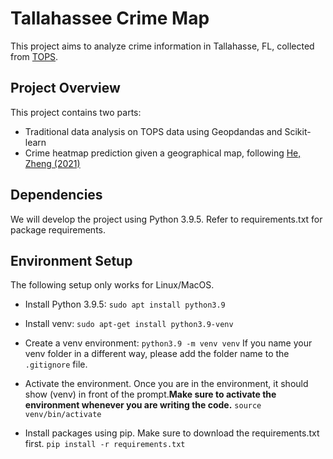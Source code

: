 # Tallahassee Crime Map

This project aims to analyze crime information in Tallahasse, FL, collected from [TOPS](https://www.talgov.com/gis/tops/).

## Project Overview

This project contains two parts:

- Traditional data analysis on TOPS data using Geopdandas and Scikit-learn
- Crime heatmap prediction given a geographical map, following [He, Zheng (2021)](https://www.sciencedirect.com/science/article/abs/pii/S0952197621003080)

## Dependencies
We will develop the project using Python 3.9.5. Refer to requirements.txt for package requirements.

## Environment Setup

The following setup only works for Linux/MacOS.

- Install Python 3.9.5: `sudo apt install python3.9`

- Install venv: `sudo apt-get install python3.9-venv`

- Create a venv environment: `python3.9 -m venv venv` If you name your venv folder in a different way, please add the folder name to the `.gitignore` file.

- Activate the environment. Once you are in the environment,  it should show (venv) in front of the prompt.**Make sure to activate the environment whenever you are writing the code.** `source venv/bin/activate`

- Install packages using pip. Make sure to download the requirements.txt first. `pip install -r requirements.txt`
